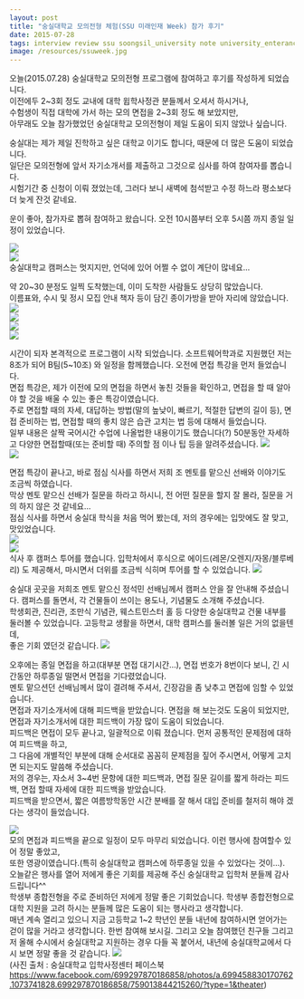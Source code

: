 ```yaml
---
layout: post
title: "숭실대학교 모의전형 체험(SSU 미래인재 Week) 참가 후기"
date: 2015-07-28
tags: interview review ssu soongsil_university note university_enterance
image: /resources/ssuweek.jpg
---
```


오늘(2015.07.28) 숭실대학교 모의전형 프로그램에 참여하고 후기를 작성하게 되었습니다.<br>
이전에두 2~3회 정도 교내에 대학 윕학사정관 분들께서 오셔서 하시거나,<br>
수험생이 직접 대학에 가서 하는 모의 면접을 2~3회 정도 해 보았지만, <br>
아무래도 오늘 참가했었던 숭실대학교 모의전형이 제일 도움이 되지 않았나 싶습니다.

숭실대는 제가 제일 진학하고 싶은 대학교 이기도 합니다, 때문에 더 많은 도움이 되었습니다.<br>
일단은 모의전형에 앞서 자기소개서를 제출하고 그것으로 심사를 하여 참여자를 뽑습니다.<br>
시험기간 중 신청이 이뤄 졌었는데, 그러다 보니 새벽에 첨석받고 수정 하느라 평소보다 더 늦게 잔것 같네요.<br>

운이 좋아, 참가자로 뽑혀 참여하고 왔습니다. 오전 10시쯤부터 오후 5시쯤 까지 종일 일정이 있었습니다.

<img src="/resources/ssuweek0.jpg"><br>
<img src="/resources/ssuweek1.jpg"><br>
숭실대학교 캠퍼스는 멋지지만, 언덕에 있어 어쩔 수 없이 계단이 많네요...

약 20~30 분정도 일찍 도착했는데, 이미 도착한 사람들도 상당히 많았습니다.<br>
이름표와, 수시 및 정시 모집 안내 책자 등이 담긴 종이가방을 받아 자리에 않았습니다.
<img src="/resources/ssuweek2.jpg"><br>
<img src="/resources/ssuweek3.jpg"><br>
<img src="/resources/ssuweek4.jpg"><br>
<img src="/resources/ssuweek5.jpg"><br>

시간이 되자 본격적으로 프로그램이 시작 되었습니다. 소프트웨어학과로 지원했던 저는 8조가 되어 B팀(5~10조) 와 일정을 함께했습니다. 오전에 면접 특강을 먼저 들었습니다.<br>
면접 특강은, 제가 이전에 모의 면접을 하면서 놓친 것들을 확인하고, 면접을 할 때 알아야 할 것을 배울 수 있는 좋은 특강이였습니다.<br>
주로 면접할 때의 자세, 대답하는 방법(말의 높낮이, 빠르기, 적절한 답변의 길이 등), 면접 준비하는 법, 면접할 때의 좋치 않은 습관 고치는 법 등에 대해서 들었습니다.<br>
일부 내용은 살짝 국어시간 수업에 나올법한 내용이기도 했습니다(?) 50분동안 자세하고 다양한 면접할때(또는 준비할 때) 주의할 점 이나 팁 등을 알려주셨습니다.
<img src="/resources/ssuweek6.jpg"><br>
<img src="/resources/ssuweek7.jpg"><br>

면접 특강이 끝나고, 바로 점심 식사를 하면서 저희 조 멘토를 맡으신 선배와 이야기도 조금씩 하였습니다.<br>
막상 멘토 맡으신 선배가 질문을 하라고 하시니, 전 어떤 질문을 할지 잘 몰라, 질문을 거의 하지 않은 것 같네요...<br>
점심 식사를 하면서 숭실대 학식을 처음 먹어 봤는데, 저의 경우에는 입맛에도 잘 맞고, 맛있었습니다.<br>
<img src="/resources/ssuweek8.jpg"><br>
<img src="/resources/ssuweek9.jpg"><br>
식사 후 캠퍼스 투어를 했습니다. 입학처에서 후식으로 에이드(레몬/오렌지/자몽/블루베리) 도 제공해서, 마시면서 더위를 조금씩 식히며 투어를 할 수 있었습니다.
<img src="/resources/ssuweek10.jpg"><br>

숭실대 곳곳을 저희조 멘토 맡으신 정석민 선배님께서 캠퍼스 안을 잘 안내해 주셨습니다. 캠퍼스를 돌면서, 각 건물들이 쓰이는 용도나, 기념물도 소개해 주셨습니다.<br>
학생회관, 진리관, 조만식 기념관, 웨스트민스터 홀 등 다양한 숭실대학교 건물 내부를 둘러볼 수 있었습니다. 고등학교 생활을 하면서, 대학 캠퍼스를 둘러볼 일은 거의 없을텐데,<br>
좋은 기회 였던것 같습니다.
<img src="/resources/ssuweek11.jpg"><br>

오후에는 종일 면접을 하고(대부분 면접 대기시간...), 면접 번호가 8번이다 보니, 긴 시간동안 하루종일 떨면서 면접을 기다렸었습니다.<br>
멘토 맡으션던 선배님께서 많이 결려해 주셔서, 긴장감을 좀 낮추고 면접에 임할 수 있었습니다.<br>
면접과 자기소개서에 대해 피드백을 받았습니다. 면접을 해 보는것도 도움이 되었지만, 면접과 자기소개서에 대한 피드백이 가장 많이 도움이 되었습니다.<br>
피드백은 면접이 모두 끝나고, 일괄적으로 이뤄 졌습니다. 먼저 공통적인 문제점에 대하여 피드백을 하고,<br>
그 다음에 개별적인 부분에 대해 순서대로 꼼꼼히 문제점을 짚어 주시면서, 어떻게 고치면 되는지도 말씀해 주셨습니다.<br>
저의 경우는, 자소서 3~4번 문항에 대한 피드백과, 면접 질문 길이를 짧게 하라는 피드백, 면접 할때 자세에 대한 피드백을 받았습니다.<br>
피드백을 받으면서, 짧은 여름방학동안 시간 분배를 잘 해서 대입 준비를 철저히 해야 겠다는 생각이 들었습니다.

<img src="/resources/ssuweek12.jpg"><br>
모의 면접과 피드백을 끝으로 일정이 모두 마무리 되었습니다. 이런 행사에 참여할수 있어 정말 좋았고,<br>
또한 영광이였습니다.(특히 숭실대학교 캠퍼스에 하루종일 있을 수 있었다는 것이...).<br>
오늘같은 행사를 열어 저에게 좋은 기회를 제공해 주신 숭실대학교 입학처 분들께 감사 드립니다^^<br>
학생부 종합전형을 주로 준비하던 저에게 정말 좋은 기회었습니다. 학생부 종합전형으로 대학 지원을 고려 하시는 분들께 많은 도움이 되는 행사라고 생각합니다.<br>
매년 계속 열리고 있으니 지금 고등학교 1~2 학년인 분들 내년에 참여하시면 얻어가는 걷이 많을 거라고 생각합니다. 한번 참여해 보시길.
그리고 오늘 참여했던 친구들 그리고 저 올해 수시에서 숭실대학교 지원하는 경우 다들 꼭 붙어서, 내년에 숭실대학교에서 다시 보면 정말 좋을 것 같습니다.
<img src="/resources/ssuweek13.jpg"><br>
(사진 출처 : 숭실대학교 입학사정센터 페이스북 https://www.facebook.com/699297870186858/photos/a.699458830170762.1073741828.699297870186858/759013844215260/?type=1&theater)
